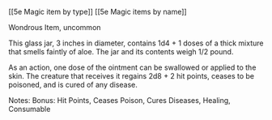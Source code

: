 [[5e Magic item by type]]
[[5e Magic items by name]]

Wondrous Item, uncommon

This glass jar, 3 inches in diameter, contains 1d4 + 1 doses of a thick mixture that smells faintly of aloe. The jar and its contents weigh 1/2 pound.

As an action, one dose of the ointment can be swallowed or applied to the skin. The creature that receives it regains 2d8 + 2 hit points, ceases to be poisoned, and is cured of any disease.

Notes: Bonus: Hit Points, Ceases Poison, Cures Diseases, Healing, Consumable
